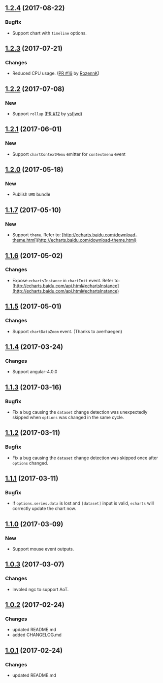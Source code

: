 <a name="1.2.4"></a>
## [1.2.4](https://github.com/xieziyu/ngx-echarts/compare/v1.2.3...v1.2.4) (2017-08-22)

### Bugfix
+ Support chart with `timeline` options.

<a name="1.2.3"></a>
## [1.2.3](https://github.com/xieziyu/ngx-echarts/compare/v1.2.2...v1.2.3) (2017-07-21)

### Changes
+ Reduced CPU usage. ([PR #16](https://github.com/xieziyu/ngx-echarts/pull/16) by [RozennK](https://github.com/RozennK))

<a name="1.2.2"></a>
## [1.2.2](https://github.com/xieziyu/ngx-echarts/compare/v1.2.1...v1.2.2) (2017-07-08)

### New
+ Support `rollup` ([PR #12](https://github.com/xieziyu/ngx-echarts/pull/12) by [ysfjwd](https://github.com/ysfjwd))

<a name="1.2.1"></a>
## [1.2.1](https://github.com/xieziyu/ngx-echarts/compare/v1.2.0...v1.2.1) (2017-06-01)

### New
+ Support `chartContextMenu` emitter for `contextmenu` event

<a name="1.2.0"></a>
## [1.2.0](https://github.com/xieziyu/angular2-echarts/compare/v1.1.7...v1.2.0) (2017-05-18)

### New
+ Publish `UMD` bundle

<a name="1.1.7"></a>
## [1.1.7](https://github.com/xieziyu/angular2-echarts/compare/v1.1.6...v1.1.7) (2017-05-10)

### New
+ Support `theme`. Refer to: [http://echarts.baidu.com/download-theme.html](http://echarts.baidu.com/download-theme.html)

<a name="1.1.6"></a>
## [1.1.6](https://github.com/xieziyu/angular2-echarts/compare/v1.1.5...v1.1.6) (2017-05-02)

### Changes
+ Expose `echartsInstance` in `chartInit` event. Refer to: [http://echarts.baidu.com/api.html#echartsInstance](http://echarts.baidu.com/api.html#echartsInstance)

<a name="1.1.5"></a>
## [1.1.5](https://github.com/xieziyu/angular2-echarts/compare/v1.1.4...v1.1.5) (2017-05-01)

### Changes
+ Support `chartDataZoom` event. (Thanks to averhaegen)

<a name="1.1.4"></a>
## [1.1.4](https://github.com/xieziyu/angular2-echarts/compare/v1.1.3...v1.1.4) (2017-03-24)

### Changes
+ Support angular-4.0.0

<a name="1.1.3"></a>
## [1.1.3](https://github.com/xieziyu/angular2-echarts/compare/v1.1.2...v1.1.3) (2017-03-16)

### Bugfix
+ Fix a bug causing the `dataset` change detection was unexpectedly skipped when `options` was changed in the same cycle.

<a name="1.1.2"></a>
## [1.1.2](https://github.com/xieziyu/angular2-echarts/compare/v1.1.1...v1.1.2) (2017-03-11)

### Bugfix
+ Fix a bug causing the `dataset` change detection was skipped once after `options` changed.

<a name="1.1.1"></a>
## [1.1.1](https://github.com/xieziyu/angular2-echarts/compare/v1.1.0...v1.1.1) (2017-03-11)

### Bugfix
+ If `options.series.data` is lost and `[dataset]` input is valid, `echarts` will correctly update the chart now.

<a name="1.1.0"></a>
## [1.1.0](https://github.com/xieziyu/angular2-echarts/compare/v1.0.3...v1.1.0) (2017-03-09)

### New
+ Support mouse event outputs.

<a name="1.0.3"></a>
## [1.0.3](https://github.com/xieziyu/angular2-echarts/compare/v1.0.2...v1.0.3) (2017-03-07)

### Changes
+ Involed ngc to support AoT.

<a name="1.0.2"></a>
## [1.0.2](https://github.com/xieziyu/angular2-echarts/compare/v1.0.1...v1.0.2) (2017-02-24)

### Changes
+ updated README.md
+ added CHANGELOG.md

<a name="1.0.1"></a>
## [1.0.1](https://github.com/xieziyu/angular2-echarts/compare/v1.0.0...v1.0.1) (2017-02-24)

### Changes
+ updated README.md